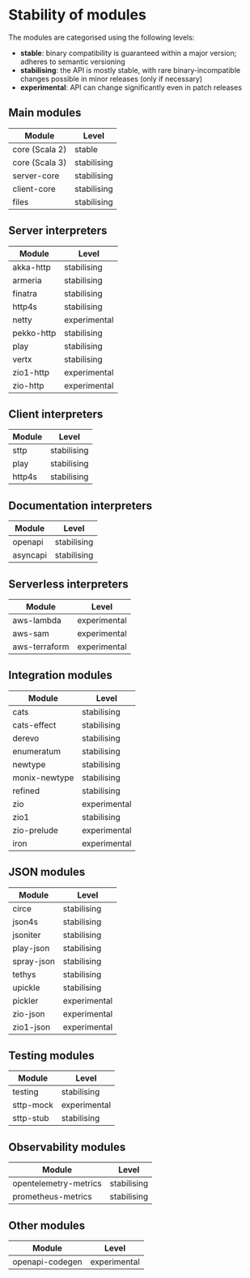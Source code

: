 # Stability of modules

The modules are categorised using the following levels:

* **stable**: binary compatibility is guaranteed within a major version; adheres to semantic versioning
* **stabilising**: the API is mostly stable, with rare binary-incompatible changes possible in minor releases (only if necessary)
* **experimental**: API can change significantly even in patch releases

## Main modules 

| Module         | Level       |
|----------------|-------------|
| core (Scala 2) | stable      |
| core (Scala 3) | stabilising |
| server-core    | stabilising |
| client-core    | stabilising |
| files          | stabilising |

## Server interpreters

| Module    | Level        |
|-----------|--------------|
| akka-http | stabilising  |
| armeria   | stabilising  |
| finatra   | stabilising  |
| http4s    | stabilising  |
| netty     | experimental |
| pekko-http| stabilising  |
| play      | stabilising  |
| vertx     | stabilising  |
| zio1-http | experimental |
| zio-http  | experimental |

## Client interpreters

| Module | Level       |
|--------|-------------|
| sttp   | stabilising |
| play   | stabilising |
| http4s | stabilising |

## Documentation interpreters

| Module   | Level       |
|----------|-------------|
| openapi  | stabilising |
| asyncapi | stabilising |

## Serverless interpreters

| Module        | Level        |
|---------------|--------------|
| aws-lambda    | experimental |
| aws-sam       | experimental |
| aws-terraform | experimental |

## Integration modules

| Module        | Level        |
|---------------|--------------|
| cats          | stabilising  |
| cats-effect   | stabilising  |
| derevo        | stabilising  |
| enumeratum    | stabilising  |
| newtype       | stabilising  |
| monix-newtype | stabilising  |
| refined       | stabilising  |
| zio           | experimental |
| zio1          | stabilising  |
| zio-prelude   | experimental |
| iron          | experimental |

## JSON modules

| Module     | Level        |
|------------|--------------|
| circe      | stabilising  |
| json4s     | stabilising  |
| jsoniter   | stabilising  |
| play-json  | stabilising  |
| spray-json | stabilising  |
| tethys     | stabilising  |
| upickle    | stabilising  |
| pickler    | experimental |
| zio-json   | experimental |
| zio1-json  | experimental |

## Testing modules

| Module    | Level        |
|-----------|--------------|
| testing   | stabilising  |
| sttp-mock | experimental |
| sttp-stub | stabilising  |

## Observability modules

| Module                | Level       |
|-----------------------|-------------|
| opentelemetry-metrics | stabilising |
| prometheus-metrics    | stabilising |

## Other modules

| Module             | Level        |
|--------------------|--------------|
| openapi-codegen    | experimental |
